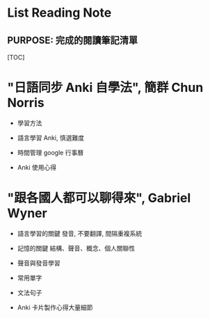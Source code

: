 List Reading Note
==

PURPOSE: 完成的閱讀筆記清單
--

[TOC]


# "日語同步 Anki 自學法", 簡群 Chun Norris 
	
* 學習方法

* 語言學習
 Anki, 慎選難度

* 時間管理
 google 行事曆

* Anki 使用心得
 

# "跟各國人都可以聊得來", Gabriel Wyner

* 語言學習的關鍵
 發音, 不要翻譯, 間隔重複系統

* 記憶的關鍵
 結構、聲音、概念、個人關聯性

* 聲音與發音學習

* 常用單字

* 文法句子

* Anki 卡片製作心得大量細節
<!--stackedit_data:
eyJoaXN0b3J5IjpbLTc3ODkwNzMzNF19
-->
